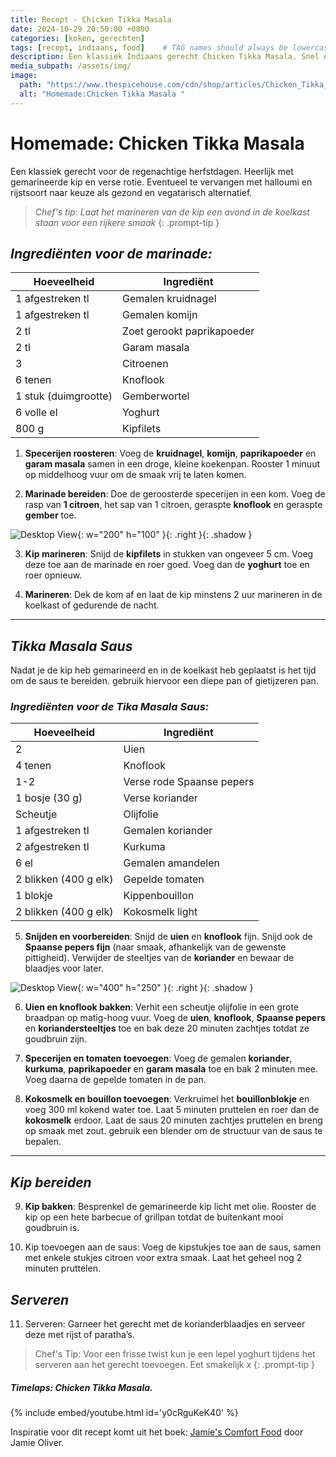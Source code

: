 ```yaml
---
title: Recept - Chicken Tikka Masala
date: 2024-10-29 20:50:00 +0800
categories: [koken, gerechten]
tags: [recept, indiaans, food]    # TAG names should always be lowercase
description: Een klassiek Indiaans gerecht Chicken Tikka Masala. Snel en gemakkelijk te bereiden. Ook heerlijk als vegetarische gerecht met halloumi en rijst. 
media_subpath: /assets/img/
image:
  path: "https://www.thespicehouse.com/cdn/shop/articles/Chicken_Tikka_Masala_1200x1200.jpg?v=1606845941"
  alt: "Homemade:Chicken Tikka Masala "
---
```


# Homemade: Chicken Tikka Masala 

Een klassiek gerecht voor de regenachtige herfstdagen. Heerlijk met gemarineerde kip en verse rotie. Eventueel te vervangen met halloumi en rijstsoort naar keuze als gezond en vegatarisch alternatief.

> _Chef's tip: Laat het marineren van de kip een avond in de koelkast staan voor een rijkere smaak_
{: .prompt-tip }

## _Ingrediënten voor de marinade:_

| Hoeveelheid             | Ingrediënt                       |
|-------------------------|----------------------------------|
| 1 afgestreken tl        | Gemalen kruidnagel               |
| 1 afgestreken tl        | Gemalen komijn                   |
| 2 tl                    | Zoet gerookt paprikapoeder       |
| 2 tl                    | Garam masala                     |
| 3                       | Citroenen                        |
| 6 tenen                 | Knoflook                         |
| 1 stuk (duimgrootte)    | Gemberwortel                     |
| 6 volle el              | Yoghurt                          |
| 800 g                   | Kipfilets                        |


1. **Specerijen roosteren**: Voeg de **kruidnagel**, **komijn**, **paprikapoeder** en **garam masala** samen in een droge, kleine koekenpan. Rooster 1 minuut op middelhoog vuur om de smaak vrij te laten komen.


2. **Marinade bereiden**: Doe de geroosterde specerijen in een kom. Voeg de rasp van **1 citroen**, het sap van 1 citroen, geraspte **knoflook** en geraspte **gember** toe.

![Desktop View](cmtw.jpg){: w="200" h="100" }{: .right }{: .shadow } 

3. **Kip marineren**: Snijd de **kipfilets** in stukken van ongeveer 5 cm. Voeg deze toe aan de marinade en roer goed. Voeg dan de **yoghurt** toe en roer opnieuw.


4. **Marineren**: Dek de kom af en laat de kip minstens 2 uur marineren in de koelkast of gedurende de nacht.


---

## _Tikka Masala Saus_

Nadat je de kip heb gemarineerd en in de koelkast heb geplaatst is het tijd om de saus te bereiden. gebruik hiervoor een diepe pan of gietijzeren pan. 

### _Ingrediënten voor de Tika Masala Saus:_

| Hoeveelheid           | Ingrediënt                        |
|-----------------------|-----------------------------------|
| 2                     | Uien                              |
| 4 tenen               | Knoflook                          |
| 1-2                   | Verse rode Spaanse pepers         |
| 1 bosje (30 g)        | Verse koriander                   |
| Scheutje              | Olijfolie                         |
| 1 afgestreken tl      | Gemalen koriander                 |
| 2 afgestreken tl      | Kurkuma                           |
| 6 el                  | Gemalen amandelen                 |
| 2 blikken (400 g elk) | Gepelde tomaten                   |
| 1 blokje              | Kippenbouillon                    |
| 2 blikken (400 g elk) | Kokosmelk light                   |

5. **Snijden en voorbereiden**: Snijd de **uien** en **knoflook** fijn. Snijd ook de **Spaanse pepers fijn** (naar smaak, afhankelijk van de gewenste pittigheid). Verwijder de steeltjes van de **koriander** en bewaar de blaadjes voor later.

![Desktop View](https://cdn.webshopapp.com/shops/265166/files/440227668/1000x1000x1/image.jpg){: w="400" h="250" }{: .right }{: .shadow } 

6. **Uien en knoflook bakken**: Verhit een scheutje olijfolie in een grote braadpan op matig-hoog vuur. Voeg de **uien**, **knoflook**, **Spaanse pepers** en **koriandersteeltjes** toe en bak deze 20 minuten zachtjes totdat ze goudbruin zijn.


7. **Specerijen en tomaten toevoegen**: Voeg de gemalen **koriander**, **kurkuma**, **paprikapoeder** en **garam masala** toe en bak 2 minuten mee. Voeg daarna de gepelde tomaten in de pan.


8. **Kokosmelk en bouillon toevoegen**: Verkruimel het **bouillonblokje** en voeg 300 ml kokend water toe. Laat 5 minuten pruttelen en roer dan de **kokosmelk** erdoor. Laat de saus 20 minuten zachtjes pruttelen en breng op smaak met zout. gebruik een blender om de structuur van de saus te bepalen.

---

## _Kip bereiden_

9. **Kip bakken**: Besprenkel de gemarineerde kip licht met olie. Rooster de kip op een hete barbecue of grillpan totdat de buitenkant mooi goudbruin is. 


10. Kip toevoegen aan de saus: Voeg de kipstukjes toe aan de saus, samen met enkele stukjes citroen voor extra smaak. Laat het geheel nog 2 minuten pruttelen.

## _Serveren_

11. Serveren: Garneer het gerecht met de korianderblaadjes en serveer deze met rijst of paratha’s. 

> Chef's Tip: 
      Voor een frisse twist kun je een lepel yoghurt tijdens het serveren aan het gerecht toevoegen. 
      Eet smakelijk x
{: .prompt-tip }


##### Timelaps: Chicken Tikka Masala.

{% include embed/youtube.html id='y0cRguKeK40' %}

Inspiratie voor dit recept komt uit het boek: <a href="https://www.bol.com/nl/nl/p/jamie-s-comfort-food/9200000030602674/" target="_blank">Jamie's Comfort Food</a> door Jamie Oliver.



